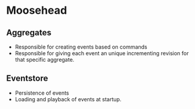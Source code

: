 # Moosehead

## Aggregates
* Responsible for creating events based on commands
* Responsible for giving each event an unique incrementing revision for that specific aggregate.
 
## Eventstore
* Persistence of events
* Loading and playback of events at startup.

